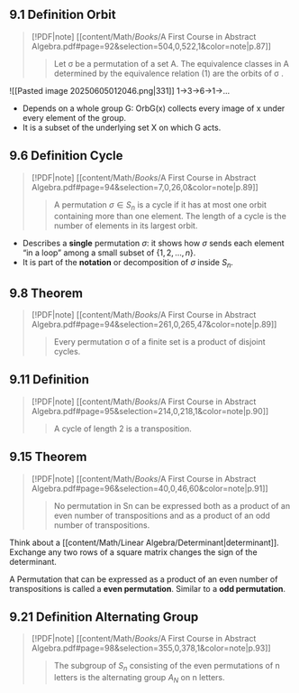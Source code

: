 ## 9.1 Definition Orbit

> [!PDF|note] [[content/Math/_Books_/A First Course in Abstract Algebra.pdf#page=92&selection=504,0,522,1&color=note|p.87]]
> > Let σ be a permutation of a set A. The equivalence classes in A determined by the equivalence relation (1) are the orbits of σ .

![[Pasted image 20250605012046.png|331]]
1->3->6->1->...

- Depends on a whole group G: OrbG(x) collects every image of x under every element of the group.
- It is a subset of the underlying set X on which G acts.
## 9.6 Definition Cycle
> [!PDF|note] [[content/Math/_Books_/A First Course in Abstract Algebra.pdf#page=94&selection=7,0,26,0&color=note|p.89]]
> > A permutation $σ ∈ S_n$ is a cycle if it has at most one orbit containing more than one element. The length of a cycle is the number of elements in its largest orbit.
> 

- Describes a **single** permutation $\sigma$: it shows how $\sigma$ sends each element “in a loop” among a small subset of $\{1,2,\dots,n\}$.
- It is part of the **notation** or decomposition of $\sigma$ inside $S_n$​.

## 9.8 Theorem 

> [!PDF|note] [[content/Math/_Books_/A First Course in Abstract Algebra.pdf#page=94&selection=261,0,265,47&color=note|p.89]]
> > Every permutation σ of a finite set is a product of disjoint cycles.

## 9.11 Definition
> [!PDF|note] [[content/Math/_Books_/A First Course in Abstract Algebra.pdf#page=95&selection=214,0,218,1&color=note|p.90]]
> > A cycle of length 2 is a transposition. 

## 9.15 Theorem

> [!PDF|note] [[content/Math/_Books_/A First Course in Abstract Algebra.pdf#page=96&selection=40,0,46,60&color=note|p.91]]
> > No permutation in Sn can be expressed both as a product of an even number of transpositions and as a product of an odd number of transpositions.

Think about a [[content/Math/Linear Algebra/Determinant|determinant]]. Exchange any two rows of a square matrix changes the sign of the determinant.

A Permutation that can be expressed as a product of an even number of transpositions is called a **even permutation**.
Similar to a **odd permutation**.

## 9.21 Definition Alternating Group

> [!PDF|note] [[content/Math/_Books_/A First Course in Abstract Algebra.pdf#page=98&selection=355,0,378,1&color=note|p.93]]
> > The subgroup of $S_n$ consisting of the even permutations of n letters is the alternating group $A_N$ on n letters. 



